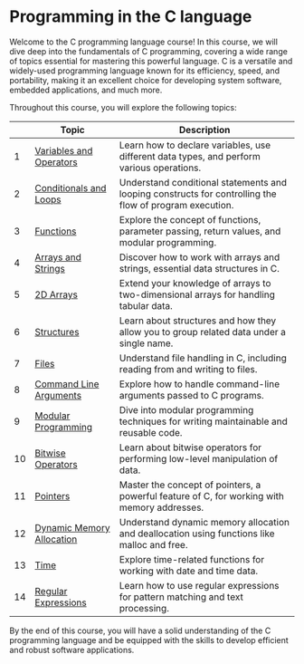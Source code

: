 # Programming in the C language
Welcome to the C programming language course! In this course, we will dive deep into the fundamentals of C programming, covering a wide range of topics essential for mastering this powerful language. C is a versatile and widely-used programming language known for its efficiency, speed, and portability, making it an excellent choice for developing system software, embedded applications, and much more.

Throughout this course, you will explore the following topics:

|   | Topic                                      | Description                                                                                      |
|---|--------------------------------------------|--------------------------------------------------------------------------------------------------|
| 1 | [Variables and Operators](projects/pj01)  | Learn how to declare variables, use different data types, and perform various operations.        |
| 2 | [Conditionals and Loops](projects/pj02)   | Understand conditional statements and looping constructs for controlling the flow of program execution. |
| 3 | [Functions](projects/pj03)                | Explore the concept of functions, parameter passing, return values, and modular programming.    |
| 4 | [Arrays and Strings](projects/pj04)       | Discover how to work with arrays and strings, essential data structures in C.                      |
| 5 | [2D Arrays](projects/pj05)                | Extend your knowledge of arrays to two-dimensional arrays for handling tabular data.              |
| 6 | [Structures](projects/pj06)               | Learn about structures and how they allow you to group related data under a single name.           |
| 7 | [Files](projects/pj07)                    | Understand file handling in C, including reading from and writing to files.                       |
| 8 | [Command Line Arguments](projects/pj08)   | Explore how to handle command-line arguments passed to C programs.                                |
| 9 | [Modular Programming](projects/pj09)      | Dive into modular programming techniques for writing maintainable and reusable code.              |
| 10| [Bitwise Operators](projects/pj10)        | Learn about bitwise operators for performing low-level manipulation of data.                      |
| 11| [Pointers](projects/pj11)                 | Master the concept of pointers, a powerful feature of C, for working with memory addresses.       |
| 12| [Dynamic Memory Allocation](projects/pj12)| Understand dynamic memory allocation and deallocation using functions like malloc and free.      |
| 13| [Time](projects/pj13)                     | Explore time-related functions for working with date and time data.                               |
| 14| [Regular Expressions](projects/pj14)      | Learn how to use regular expressions for pattern matching and text processing.                    |


By the end of this course, you will have a solid understanding of the C programming language and be equipped with the skills to develop efficient and robust software applications.
